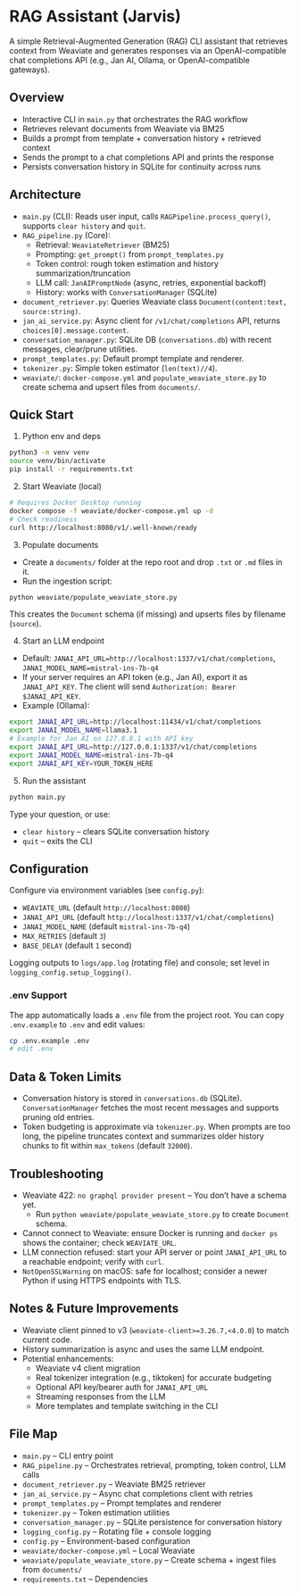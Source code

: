 # RAG Assistant (Jarvis)

A simple Retrieval-Augmented Generation (RAG) CLI assistant that retrieves context from Weaviate and generates responses via an OpenAI-compatible chat completions API (e.g., Jan AI, Ollama, or OpenAI-compatible gateways).

## Overview

- Interactive CLI in `main.py` that orchestrates the RAG workflow
- Retrieves relevant documents from Weaviate via BM25
- Builds a prompt from template + conversation history + retrieved context
- Sends the prompt to a chat completions API and prints the response
- Persists conversation history in SQLite for continuity across runs

## Architecture

- `main.py` (CLI): Reads user input, calls `RAGPipeline.process_query()`, supports `clear history` and `quit`.
- `RAG_pipeline.py` (Core):
  - Retrieval: `WeaviateRetriever` (BM25)
  - Prompting: `get_prompt()` from `prompt_templates.py`
  - Token control: rough token estimation and history summarization/truncation
  - LLM call: `JanAIPromptNode` (async, retries, exponential backoff)
  - History: works with `ConversationManager` (SQLite)
- `document_retriever.py`: Queries Weaviate class `Document(content:text, source:string)`.
- `jan_ai_service.py`: Async client for `/v1/chat/completions` API, returns `choices[0].message.content`.
- `conversation_manager.py`: SQLite DB (`conversations.db`) with recent messages, clear/prune utilities.
- `prompt_templates.py`: Default prompt template and renderer.
- `tokenizer.py`: Simple token estimator (`len(text)//4`).
- `weaviate/`: `docker-compose.yml` and `populate_weaviate_store.py` to create schema and upsert files from `documents/`.

## Quick Start

1) Python env and deps

```bash
python3 -m venv venv
source venv/bin/activate
pip install -r requirements.txt
```

2) Start Weaviate (local)

```bash
# Requires Docker Desktop running
docker compose -f weaviate/docker-compose.yml up -d
# Check readiness
curl http://localhost:8080/v1/.well-known/ready
```

3) Populate documents

- Create a `documents/` folder at the repo root and drop `.txt` or `.md` files in it.
- Run the ingestion script:

```bash
python weaviate/populate_weaviate_store.py
```

This creates the `Document` schema (if missing) and upserts files by filename (`source`).

4) Start an LLM endpoint

- Default: `JANAI_API_URL=http://localhost:1337/v1/chat/completions`, `JANAI_MODEL_NAME=mistral-ins-7b-q4`
- If your server requires an API token (e.g., Jan AI), export it as `JANAI_API_KEY`. The client will send `Authorization: Bearer $JANAI_API_KEY`.
- Example (Ollama):

```bash
export JANAI_API_URL=http://localhost:11434/v1/chat/completions
export JANAI_MODEL_NAME=llama3.1
# Example for Jan AI on 127.0.0.1 with API key
export JANAI_API_URL=http://127.0.0.1:1337/v1/chat/completions
export JANAI_MODEL_NAME=mistral-ins-7b-q4
export JANAI_API_KEY=YOUR_TOKEN_HERE
```

5) Run the assistant

```bash
python main.py
```

Type your question, or use:
- `clear history` – clears SQLite conversation history
- `quit` – exits the CLI

## Configuration

Configure via environment variables (see `config.py`):

- `WEAVIATE_URL` (default `http://localhost:8080`)
- `JANAI_API_URL` (default `http://localhost:1337/v1/chat/completions`)
- `JANAI_MODEL_NAME` (default `mistral-ins-7b-q4`)
- `MAX_RETRIES` (default `3`)
- `BASE_DELAY` (default `1` second)

Logging outputs to `logs/app.log` (rotating file) and console; set level in `logging_config.setup_logging()`.

### .env Support

The app automatically loads a `.env` file from the project root. You can copy `.env.example` to `.env` and edit values:

```bash
cp .env.example .env
# edit .env
```

## Data & Token Limits

- Conversation history is stored in `conversations.db` (SQLite). `ConversationManager` fetches the most recent messages and supports pruning old entries.
- Token budgeting is approximate via `tokenizer.py`. When prompts are too long, the pipeline truncates context and summarizes older history chunks to fit within `max_tokens` (default `32000`).

## Troubleshooting

- Weaviate 422: `no graphql provider present` – You don’t have a schema yet.
  - Run `python weaviate/populate_weaviate_store.py` to create `Document` schema.
- Cannot connect to Weaviate: ensure Docker is running and `docker ps` shows the container; check `WEAVIATE_URL`.
- LLM connection refused: start your API server or point `JANAI_API_URL` to a reachable endpoint; verify with `curl`.
- `NotOpenSSLWarning` on macOS: safe for localhost; consider a newer Python if using HTTPS endpoints with TLS.

## Notes & Future Improvements

- Weaviate client pinned to v3 (`weaviate-client>=3.26.7,<4.0.0`) to match current code.
- History summarization is async and uses the same LLM endpoint.
- Potential enhancements:
  - Weaviate v4 client migration
  - Real tokenizer integration (e.g., tiktoken) for accurate budgeting
  - Optional API key/bearer auth for `JANAI_API_URL`
  - Streaming responses from the LLM
  - More templates and template switching in the CLI

## File Map

- `main.py` – CLI entry point
- `RAG_pipeline.py` – Orchestrates retrieval, prompting, token control, LLM calls
- `document_retriever.py` – Weaviate BM25 retriever
- `jan_ai_service.py` – Async chat completions client with retries
- `prompt_templates.py` – Prompt templates and renderer
- `tokenizer.py` – Token estimation utilities
- `conversation_manager.py` – SQLite persistence for conversation history
- `logging_config.py` – Rotating file + console logging
- `config.py` – Environment-based configuration
- `weaviate/docker-compose.yml` – Local Weaviate
- `weaviate/populate_weaviate_store.py` – Create schema + ingest files from `documents/`
- `requirements.txt` – Dependencies
